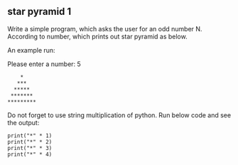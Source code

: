 ## star pyramid 1

Write a simple program, which asks the user for an odd number N.
According to number, which prints out star pyramid as below.

An example run:

Please enter a number: 5


	    *
	   ***
	  *****
	 *******
	*********

Do not forget to use string multiplication of python. 
Run below code and see the output:

	print("*" * 1)
	print("*" * 2)
	print("*" * 3)
	print("*" * 4)
	